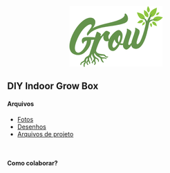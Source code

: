 <p align="center">
  <img src="https://raw.githubusercontent.com/DIYGrow/indoor-growbox/master/logo.png"/>
</p>

## DIY Indoor Grow Box

#### Arquivos
-  [Fotos](https://github.com/DIYGrow/indoor-growbox/tree/master/fotos "Fotos")
-  [Desenhos](https://github.com/DIYGrow/indoor-growbox/tree/master/desenhos "Desenhos")
-  [Arquivos de projeto](https://github.com/DIYGrow/indoor-growbox/tree/master/projeto "Arquivos de projeto")


<br>

#### Como colaborar?


